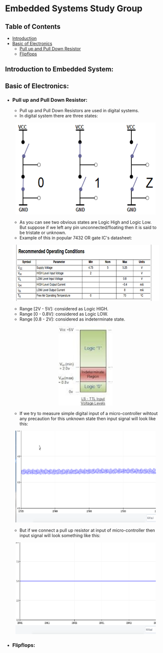 #  Embedded Systems Study Group

## Table of Contents
- [Introduction](#introduction-to-embedded-system)
- [Basic of Electronics](#basic-of-electronics)
    - [Pull up and Pull Down Resistor](#pull-up-and-pull-down-resistor)
    - [Flipflops](#flipflops)
## Introduction to Embedded System: 

## Basic of Electronics: 

- ### Pull up and Pull Down Resistor:
    - Pull up and Pull Down Resistors are used in digital systems. 
    - In digital system there are three states:
    <p align="center">
        <img width="460" height="300" src="/assets/states.png">
    </p>

    -  As you can see two obvious states are Logic High and Logic Low. But suppose if we left any pin unconnected/floating then it is said to be tristate or unknown.
    - Example of this in popular 7432 OR gate IC's datasheet:
    <p align="center">
        <img width="500" height="184" src="/assets/datasheet_7432.png">
    </p>
    
    - Range [2V - 5V]: considered as Logic HIGH.
    - Range [0 - 0.8V]: considered as Logic LOW.
    - Range [0.8 - 2V]: considered as indeterminate state.
    <p align="center">
        <img width="177" height="260" src="/assets/ttl_level.jpeg">
    </p>

    - If we try to measure simple digital input of a micro-controller wihtout any precaution for this unknown state then input signal will look like this:
    <p align="center">
        <img width="460" height="300" src="/assets/without_pullup.gif">
    </p>
    
    - But if we connect a pull up resistor at input of micro-controller then input signal will look something like this:
    <p align="center">
        <img width="460" height="300" src="/assets/with_pullup.gif">
    </p>


- ### Flipflops: